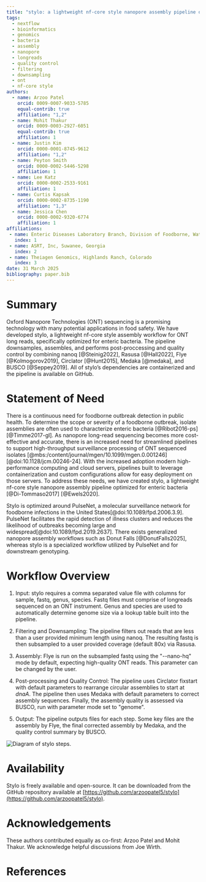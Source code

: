 ```yaml
--- 
title: "stylo: a lightweight nf-core style nanopore assembly pipeline optimized for enteric bacteria"
tags: 
  - nextflow 
  - bioinformatics 
  - genomics 
  - bacteria 
  - assembly 
  - nanopore 
  - longreads 
  - quality control 
  - filtering 
  - downsampling 
  - ont 
  - nf-core style 
authors: 
  - name: Arzoo Patel 
    orcid: 0009-0007-9033-5785 
    equal-contrib: true 
    affiliation: "1,2" 
  - name: Mohit Thakur 
    orcid: 0009-0003-2927-6051
    equal-contrib: true 
    affiliation: 1 
  - name: Justin Kim 
    orcid: 0000-0001-8745-9612
    affiliation: "1,2"
  - name: Peyton Smith 
    orcid: 0000-0002-5446-5298
    affiliation: 1 
  - name: Lee Katz
    orcid: 0000-0002-2533-9161
    affiliation: 1 
  - name: Curtis Kapsak 
    orcid: 0000-0002-8735-1190
    affiliation: "1,3"
  - name: Jessica Chen 
    orcid: 0000-0002-9320-6774
    affiliation: 1
affiliations: 
 - name: Enteric Diseases Laboratory Branch, Division of Foodborne, Waterborne, and Environmental Diseases, National Center for Emerging and Zoonotic Infectious Diseases, Centers for Disease Control and Prevention, Atlanta, Georgia 
   index: 1
 - name: ASRT, Inc, Suwanee, Georgia
   index: 2
 - name: Theiagen Genomics, Highlands Ranch, Colorado
   index: 3
date: 31 March 2025 
bibliography: paper.bib 
---
```


# Summary

Oxford Nanopore Technologies (ONT) sequencing is a promising technology with many potential applications in food safety. We have developed stylo, a lightweight nf-core style assembly workflow for ONT long reads, specifically optimized for enteric bacteria. The pipeline downsamples, assembles, and performs post-proccessing and quality control by combining nanoq [@Steinig2022], Rasusa [@Hall2022], Flye [@Kolmogorov2019], Circlator [@Hunt2015], Medaka [@medaka], and BUSCO [@Seppey2019].  All of stylo’s dependencies are containerized and the pipeline is available on GitHub. 

# Statement of Need

There is a continuous need for foodborne outbreak detection in public health. To determine the scope or severity of a foodborne outbreak, isolate assemblies are often used to characterize enteric bacteria [@Ribot2016-ps] [@Timme2017-gl]. As nanopore long-read sequencing becomes more cost-effective and accurate, there is an increased need for streamlined pipelines to support high-throughput surveillance processing of ONT sequenced isolates [@mbs:/content/journal/mgen/10.1099/mgen.0.001246] [@doi:10.1128/jcm.00246-24]. With the increased adoption modern high-performance computing and cloud servers, pipelines built to leverage containerization and custom configurations allow for easy deployment on those servers. To address these needs, we have created stylo, a lightweight nf-core style nanopore assembly pipeline optimized for enteric bacteria [@Di-Tommaso2017] [@Ewels2020].  

Stylo is optimized around PulseNet, a molecular surveillance network for foodborne infections in the United States[@doi:10.1089/fpd.2006.3.9]. PulseNet facilitates the rapid detection of illness clusters and reduces the likelihood of outbreaks becoming large and widespread[@doi:10.1089/fpd.2019.2637]. There exists generalized nanopore assembly workflows such as Donut Falls [@DonutFalls2025], whereas stylo is a specialized workflow utilized by PulseNet and for downstream genotyping.  

# Workflow Overview

1. Input: stylo requires a comma separated value file with columns for sample, fastq, genus, species. Fastq files must comprise of longreads sequenced on an ONT instrument. Genus and species are used to automatically determine genome size via a lookup table built into the pipeline.

2. Filtering and Downsampling: The pipeline filters out reads that are less than a user provided minimum length using nanoq. The resulting fastq is then subsampled to a user provided coverage (default 80x) via Rasusa. 

3. Assembly: Flye is run on the subsampled fastq using the "--nano-hq" mode by default, expecting high-quality ONT reads. This parameter can be changed by the user. 

4. Post-processing and Quality Control: The pipeline uses Circlator fixstart with default parameters to rearrange circular assemblies to start at _dnaA_. The pipeline then uses Medaka with default parameters to correct assembly sequences. Finally, the assembly quality is assessed via BUSCO, run with parameter mode set to "genome". 

5. Output: The pipeline outputs files for each step. Some key files are the assembly by Flye, the final corrected assembly by Medaka, and the quality control summary by BUSCO.

![Diagram of stylo steps.](/github/workspace/assets/stylo_tubemap.png)

# Availability

Stylo is freely available and open-source. It can be downloaded from the GitHub repository available at [https://github.com/arzoopatel5/stylo](https://github.com/arzoopatel5/stylo).

# Acknowledgements

These authors contributed equally as co-first: Arzoo Patel and Mohit Thakur. We acknowledge helpful discussions from Joe Wirth. 

# References
